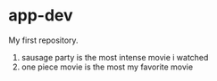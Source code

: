 # app-dev
My first repository.
1. sausage party is the most intense movie i watched
2. one piece movie is the most my favorite movie
